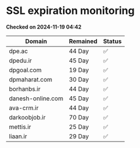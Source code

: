 # SSL expiration monitoring

**Checked on 2024-11-19 04:42**

| Domain | Remained | Status       |
|--------|----------|--------------|
| dpe.ac     | 44 Day   | ✅ |
| dpedu.ir     | 45 Day   | ✅ |
| dpgoal.com     | 19 Day   | ✅ |
| dpmaharat.com     | 30 Day   | ✅ |
| borhanbs.ir     | 44 Day   | ✅ |
| danesh-online.com     | 45 Day   | ✅ |
| ava-crm.ir     | 44 Day   | ✅ |
| darkoobjob.ir     | 70 Day   | ✅ |
| mettis.ir     | 25 Day   | ✅ |
| liaan.ir     | 29 Day   | ✅ |
